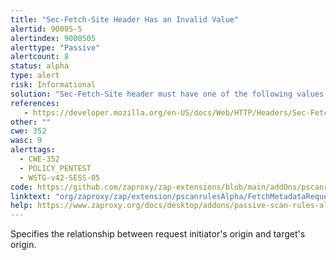 ```yaml
---
title: "Sec-Fetch-Site Header Has an Invalid Value"
alertid: 90005-5
alertindex: 9000505
alerttype: "Passive"
alertcount: 8
status: alpha
type: alert
risk: Informational
solution: "Sec-Fetch-Site header must have one of the following values: same-origin, same-site, cross-origin, or none."
references:
   - https://developer.mozilla.org/en-US/docs/Web/HTTP/Headers/Sec-Fetch-Site
other: ""
cwe: 352
wasc: 9
alerttags: 
  - CWE-352
  - POLICY_PENTEST
  - WSTG-v42-SESS-05
code: https://github.com/zaproxy/zap-extensions/blob/main/addOns/pscanrulesAlpha/src/main/java/org/zaproxy/zap/extension/pscanrulesAlpha/FetchMetadataRequestHeadersScanRule.java
linktext: "org/zaproxy/zap/extension/pscanrulesAlpha/FetchMetadataRequestHeadersScanRule.java"
help: https://www.zaproxy.org/docs/desktop/addons/passive-scan-rules-alpha/#id-90005
---
```

Specifies the relationship between request initiator's origin and target's origin.
